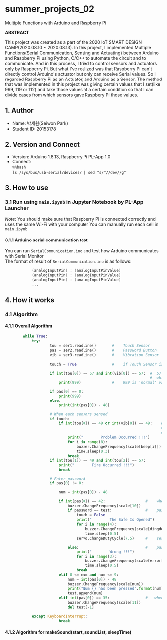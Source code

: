 # summer_projects_02
Multiple Functions with Arduino and Raspberry Pi

**ABSTRACT**

This project was created as a part of the 2020 IoT SMART DESIGN CAMP(2020.08.10 ~ 2020.08.13). In this project, I implemented Multiple Functions(Serial Communication, Sensing and Actuating) between Arduino and Raspberry Pi using Python, C/C++ to automate the circuit and to communicate. And in this process, I tried to control sensors and actuators only by Raspberry Pi. But what I've realized was that Raspberry Pi can't directly control Arduino's actuator but only can receive Serial values. So I regarded Raspberry Pi as an Actuator, and Arduino as a Sensor. The method that was implemented in this project was giving certain values that I set(like 999, 119 or 112) and take those values at a certain condition so that I can divide cases from which sensors gave Raspbery Pi those values.


## 1. Author   
* Name: 박세원(Seiwon Park)
* Student ID: 20153178

## 2. Version and Connect   
* Version: Arduino 1.8.13, Raspberry Pi PL-App 1.0
* Connect:   
            <code>%%bash</code>   
            <code>ls /sys/bus/usb-serial/devices/ | sed "s/^/\/dev\//g"</code>                 
    
## 3. How to use   
### 3.1 Run using <code>main.ipynb</code> in Jupyter Notebook by PL-App Launcher
_Note_: You should make sure that Raspberry Pi is connected correctly and uses the same Wi-Fi with your computer
You can manually run each cell in <code>main.ipynb</code>

#### 3.1.1 Arduino serial communication test   
You can run <code>SerialCommunication.ino</code> and test how Arduino communicates with Serial Monitor   
The format of result of <code>SerialCommunication.ino</code> is as follows:   
```c   
            (analogInputPin) : (analogInputPinValue)   
            (analogInputPin) : (analogInputPinValue)   
            (analogInputPin) : (analogInputPinValue)   
            ...   
```

## 4. How it works   
### 4.1 Algorithm   
#### 4.1.1 Overall Algorithm   
```python
        while True:   
            try:
                    tou = ser1.readline()       #    Touch Sensor
                    pas = ser2.readline()       #    Password Button
                    vib = ser3.readline()       #    Vibration Sensor
                    
                    touch = True                #    if Touch Sensor is on, initialize it by True

                    if int(tou[0]) == 57 and int(vib[0]) == 57:  #  57 is the value that I set in Arduino 
                                                                 #  which means 'normal'
                        print(999)              #    999 is 'normal' value that I set in Raspberry Pi

                    if pas[0] == 0:          
                        print(999)
                    else:
                        print(int(pas[0]) - 48)

                    # When each sensors sensed
                    if touch:
                        if int(tou[0]) == 49 or int(vib[0]) == 49:    # 49 is the value that I set in Arduino
                                                                      # which means 'problem occured'
                                                                      # regardless of the value, buzzer actuates automatically
                            print("        Problem Occurred !!!")
                            for i in range(8):
                                buzzer.ChangeFrequency(scale[beep[i]])
                                time.sleep(0.3)
                            break
                    if int(tou[1]) == 49 and int(tou[2]) == 57:
                        print("        Fire Occurred !!!")
                        break

                    # Enter password        
                    if pas[0] != 0:

                        num = int(pas[0]) - 48

                        if int(pas[0]) == 42:                  #    when received '*', terminate input
                            buzzer.ChangeFrequency(scale[10])
                            if password == test:               #    password succeeded
                                touch = False
                                print("        The Safe Is Opened")
                                for i in range(4):
                                    buzzer.ChangeFrequency(scale[dingdong[i]])
                                    time.sleep(0.5)
                                servo.ChangeDutyCycle(7.5)     #    servo rotates by 90 degree

                            else:                              #    password failed
                                print("        Wrong !!!")
                                for i in range(3):
                                    buzzer.ChangeFrequency(scale[error[i]])
                                    time.sleep(0.5)
                                break
                        elif 0 <= num and num <= 9:
                            num = int(pas[0]) - 48
                            buzzer.ChangeFrequency(scale[num])
                            print("Num {} has been pressed".format(num))
                            test.append(num)
                        elif int(pas[0]) == 35:                #   when received '#', delete last input
                            buzzer.ChangeFrequency(scale[11])
                            del test[-1]

            except KeyboardInterrupt:
                        break
```

#### 4.1.2 Algorithm for makeSound(start, soundList, sleepTime)




        
